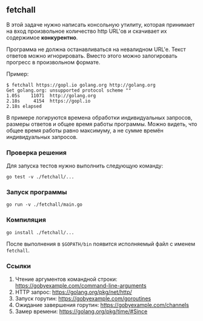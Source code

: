 ## fetchall

В этой задаче нужно написать консольную утилиту,
которая принимает на вход произвольное количество http URL'ов и скачивает их содержимое **конкурентно**.

Программа не должна останавливаться на невалидном URL'e.
Текст ответов можно игнорировать.
Вместо этого можно залогировать прогресс в произвольном формате.

Пример:
```
$ fetchall https://gopl.io golang.org http://golang.org
Get golang.org: unsupported protocol scheme ""
1.05s    11071  http://golang.org
2.18s     4154  https://gopl.io
2.18s elapsed
```

В примере логируются времена обработки индивидуальных запросов, размеры ответов и общее время работы программы.
Можно видеть, что общее время работы равно максимуму, а не сумме времён индивидуальных запросов.

### Проверка решения

Для запуска тестов нужно выполнить следующую команду:

```
go test -v ./fetchall/...
```

### Запуск программы

```
go run -v ./fetchall/main.go
```

### Компиляция

```
go install ./fetchall/...
```

После выполнения в `$GOPATH/bin` появится исполняемый файл с именем `fetchall`.

### Ссылки

1. Чтение аргументов командной строки: https://gobyexample.com/command-line-arguments
2. HTTP запрос: https://golang.org/pkg/net/http/
3. Запуск горутин: https://gobyexample.com/goroutines
4. Ожидание завершения горутин: https://gobyexample.com/channels
4. Замер времени: https://golang.org/pkg/time/#Since
